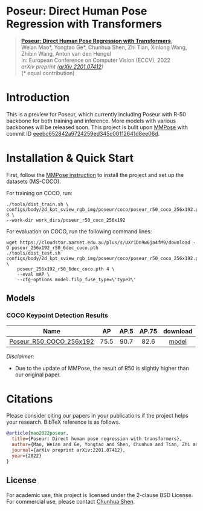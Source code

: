 # Poseur: Direct Human Pose Regression with Transformers


> [**Poseur: Direct Human Pose Regression with Transformers**](https://arxiv.org/pdf/2201.07412.pdf),            
> Weian Mao\*, Yongtao Ge\*, Chunhua Shen, Zhi Tian, Xinlong Wang, Zhibin Wang, Anton van den Hengel  
> In: European Conference on Computer Vision (ECCV), 2022   
> *arXiv preprint ([arXiv 2201.07412](https://arxiv.org/pdf/2201.07412))*  
> (\* equal contribution)

# Introduction
This is a preview for Poseur, which currently including Poseur with R-50 backbone for both training and inference. More models with various backbones will be released soon. This project is bulit upon [MMPose](https://github.com/open-mmlab/mmpose) with commit ID [eeebc652842a9724259ed345c00112641d8ee06d](https://github.com/open-mmlab/mmpose/commit/eeebc652842a9724259ed345c00112641d8ee06d).

# Installation & Quick Start
First, follow the [MMPose instruction](mmpose_README.md) to install the project and set up the datasets (MS-COCO).

For training on COCO, run:
```
./tools/dist_train.sh \
configs/body/2d_kpt_sview_rgb_img/poseur/coco/poseur_r50_coco_256x192.py 8 \
--work-dir work_dirs/poseur_r50_coco_256x192
```

For evaluation on COCO, run the following command lines:
```
wget https://cloudstor.aarnet.edu.au/plus/s/UXr1Dn9w6ja4fM9/download -O poseur_256x192_r50_6dec_coco.pth
./tools/dist_test.sh configs/body/2d_kpt_sview_rgb_img/poseur/coco/poseur_r50_coco_256x192.py \
    poseur_256x192_r50_6dec_coco.pth 4 \
    --eval mAP \
    --cfg-options model.filp_fuse_type=\'type2\'
```

## Models
### COCO Keypoint Detection Results

Name | AP | AP.5| AP.75 |download
--- |:---:|:---:|:---:|:---:
[Poseur_R50_COCO_256x192](configs/body/2d_kpt_sview_rgb_img/poseur/coco/poseur_r50_coco_256x192.py)| 75.5  | 90.7 |82.6 | [model](https://cloudstor.aarnet.edu.au/plus/s/chF3VKQT4RDoEqC/download)


*Disclaimer:*

- Due to the update of MMPose, the result of R50 is slightly higher than our original paper.

# Citations
Please consider citing our papers in your publications if the project helps your research. BibTeX reference is as follows.
```BibTeX
@article{mao2022poseur,
  title={Poseur: Direct human pose regression with transformers},
  author={Mao, Weian and Ge, Yongtao and Shen, Chunhua and Tian, Zhi and Wang, Xinlong and Wang, Zhibin and Hengel, Anton van den},
  journal={arXiv preprint arXiv:2201.07412},
  year={2022}
}
```

## License

For academic use, this project is licensed under the 2-clause BSD License. For commercial use, please contact [Chunhua Shen](mailto:chhshen@gmail.com).